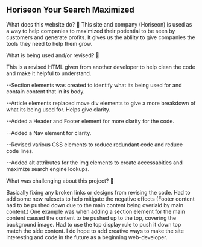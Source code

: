 Horiseon Your Search Maximized
--
What does this website do? 🤔
  This site and company (Horiseon) is used as a way to help companies to maximized their potiential to be seen by customers and generate profits. It gives us the ablilty to give companies the tools they need to help them grow.
  
What is being used and/or revised? 🔨

  This is a revised HTML given from another developer to help clean the code and make it helpful to understand. 
   
   --Section elements was created to identify what its being used for and contain content that in its body.
   
   --Article elements replaced move div elements to give a more breakdown of what its being used for. Helps give clarity.
   
   --Added a Header and Footer element for more clarity for the code.
    
   --Added a Nav element for clarity.
   
   --Revised various CSS elements to reduce redundant code and reduce code lines.
   
   --Added alt attributes for the img elements to create accessabities and maximize search engine lookups.
    
What was challenging about this project? 🤬

  Basically fixing any broken links or designs from revising the code. Had to add some new rulesets to help mitigate the negative effects (Footer content had to be pushed down due to the main content being overlaid by main content.) One example was when adding a section element for the main content caused the content to be pushed up to the top, covering the background image. Had to use the top display rule to push it down top match the side content. I do hope to add creative ways to make the site interesting and code in the future as a beginning web-developer.
